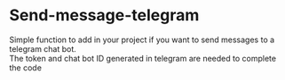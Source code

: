 # Send-message-telegram  
Simple function to add in your project if you want to send messages to a telegram chat bot.   
The token and chat bot ID generated in telegram are needed to complete the code
